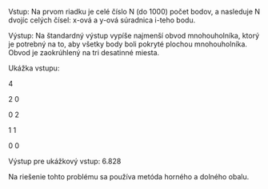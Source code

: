 Vstup: Na prvom riadku je celé číslo N (do 1000) počet bodov, a nasleduje N dvojíc celých čísel: x-ová a y-ová súradnica i-teho bodu.

Výstup: Na štandardný výstup vypíše najmenší obvod mnohouholníka, ktorý je potrebný na to, aby všetky body boli pokryté plochou mnohouholníka. Obvod je zaokrúhlený na tri desatinné miesta.

Ukážka vstupu:

4

2 0

0 2

1 1

0 0

Výstup pre ukážkový vstup:
6.828

Na riešenie tohto problému sa používa metóda horného a dolného obalu.